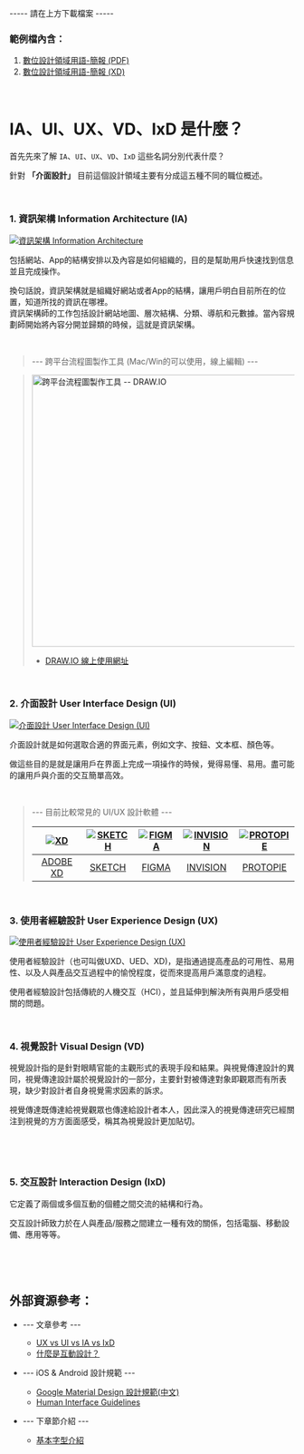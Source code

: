 ----- 請在上方下載檔案 -----

### 範例檔內含：

1.  [數位設計領域用語-簡報 (PDF)](數位設計領域用語介紹.pdf)
2.  [數位設計領域用語-簡報 (XD)](數位設計領域用語介紹.xd)

&nbsp;

# IA、UI、UX、VD、IxD 是什麼？

首先先來了解 `IA`、`UI`、`UX`、`VD`、`IxD` 這些名詞分別代表什麼？  

針對 **「介面設計」** 目前這個設計領域主要有分成這五種不同的職位概述。

&nbsp;

### 1.  資訊架構 Information Architecture (IA)

[<img src="https://github.com/Barry028/Ui-Design/blob/master/Unit_1-02--%E5%9F%BA%E6%9C%AC%E5%AD%97%E5%9E%8B%E4%BB%8B%E7%B4%B9/img/img-ia.png" alt="資訊架構 Information Architecture">](#!)

包括網站、App的結構安排以及內容是如何組織的，目的是幫助用戶快速找到信息並且完成操作。

換句話說，資訊架構就是組織好網站或者App的結構，讓用戶明白目前所在的位置，知道所找的資訊在哪裡。<br>
資訊架構師的工作包括設計網站地圖、層次結構、分類、導航和元數據。當內容規劃師開始將內容分開並歸類的時候，這就是資訊架構。

&nbsp;

> ---  跨平台流程圖製作工具 (Mac/Win的可以使用，線上編輯)  ---

> [<img width="480" src="https://raw.githubusercontent.com/Barry028/Ui-Design/master/Unit_1-02--%E5%9F%BA%E6%9C%AC%E5%AD%97%E5%9E%8B%E4%BB%8B%E7%B4%B9/img/img-ia.png" alt="跨平台流程圖製作工具 -- DRAW.IO">](#!)
> 
> * [DRAW.IO 線上使用網址](https://www.draw.io/)

&nbsp;

### 2.  介面設計 User Interface Design (UI)

[<img src="https://raw.githubusercontent.com/Barry028/Ui-Design/master/Unit_1-02--%E5%9F%BA%E6%9C%AC%E5%AD%97%E5%9E%8B%E4%BB%8B%E7%B4%B9/img/img-ui.png" alt="介面設計 User Interface Design (UI)">](#!)

介面設計就是如何選取合適的界面元素，例如文字、按鈕、文本框、顏色等。

做這些目的是就是讓用戶在界面上完成一項操作的時候，覺得易懂、易用。盡可能的讓用戶與介面的交互簡單高效。

&nbsp;

> ---  目前比較常見的 UI/UX 設計軟體  ---
>
> | [<img src="https://raw.githubusercontent.com/Barry028/Ui-Design/master/Unit_1-02--%E5%9F%BA%E6%9C%AC%E5%AD%97%E5%9E%8B%E4%BB%8B%E7%B4%B9/img/logo-xd.svg" alt="XD">](#!) | [<img src="https://raw.githubusercontent.com/Barry028/Ui-Design/master/Unit_1-02--%E5%9F%BA%E6%9C%AC%E5%AD%97%E5%9E%8B%E4%BB%8B%E7%B4%B9/img/logo-sk.svg" alt="SKETCH">](#!) | [<img src="https://raw.githubusercontent.com/Barry028/Ui-Design/master/Unit_1-02--%E5%9F%BA%E6%9C%AC%E5%AD%97%E5%9E%8B%E4%BB%8B%E7%B4%B9/img/logo-figma.svg" alt="FIGMA">](#!) | [<img src="https://raw.githubusercontent.com/Barry028/Ui-Design/master/Unit_1-02--%E5%9F%BA%E6%9C%AC%E5%AD%97%E5%9E%8B%E4%BB%8B%E7%B4%B9/img/logo-invision.svg" alt="INVISION">](#!) | [<img src="https://raw.githubusercontent.com/Barry028/Ui-Design/master/Unit_1-02--%E5%9F%BA%E6%9C%AC%E5%AD%97%E5%9E%8B%E4%BB%8B%E7%B4%B9/img/logo-protopie.svg" alt="PROTOPIE">](#!)|
> | :---: | :---: | :---: | :---: | :---: |
> | [ADOBE XD](https://www.adobe.com/tw/products/xd.html) | [SKETCH](https://www.sketch.com/) | [FIGMA](https://www.figma.com/) | [INVISION](https://www.invisionapp.com/) | [PROTOPIE](http://pxlme.me/veInML62)|

&nbsp;

### 3.  使用者經驗設計 User Experience Design (UX)

[<img src="https://raw.githubusercontent.com/Barry028/Ui-Design/master/Unit_1-02--%E5%9F%BA%E6%9C%AC%E5%AD%97%E5%9E%8B%E4%BB%8B%E7%B4%B9/img/img-ux.png" alt="使用者經驗設計 User Experience Design (UX)">](#!)

使用者經驗設計（也可叫做UXD、UED、XD)，是指通過提高產品的可用性、易用性、以及人與產品交互過程中的愉悅程度，從而來提高用戶滿意度的過程。

使用者經驗設計包括傳統的人機交互（HCI），並且延伸到解決所有與用戶感受相關的問題。




&nbsp;

### 4.  視覺設計 Visual  Design (VD)
視覺設計指的是針對眼睛官能的主觀形式的表現手段和結果。與視覺傳達設計的異同，視覺傳達設計屬於視覺設計的一部分，主要針對被傳達對象即觀眾而有所表現，缺少對設計者自身視覺需求因素的訴求。

視覺傳達既傳達給視覺觀眾也傳達給設計者本人，因此深入的視覺傳達研究已經關注到視覺的方方面面感受，稱其為視覺設計更加貼切。

&nbsp;

&nbsp;

### 5.  交互設計 Interaction Design (IxD)
它定義了兩個或多個互動的個體之間交流的結構和行為。

交互設計師致力於在人與產品/服務之間建立一種有效的關係，包括電腦、移動設備、應用等等。

&nbsp;

&nbsp;


外部資源參考：
------

* --- 文章參考 ---
    * [UX vs UI vs IA vs IxD](https://uxplanet.org/ux-vs-ui-vs-ia-vs-ixd-4-confusing-digital-design-terms-defined-1ae2f82418c7)
    * [什麼是互動設計？](https://blog.akanelee.me/posts/166419-an-introduction-to-interaction-design/)

* --- iOS & Android 設計規範 ---
    * [Google Material Design 設計規範(中文)](https://wcc723.gitbooks.io/google_design_translate/material-design-introduction.html)
    * [Human Interface Guidelines](https://developer.apple.com/design/human-interface-guidelines/)

* --- 下章節介紹 ---
    * [基本字型介紹](https://github.com/Barry028/Ui-Design/tree/master/Unit_1-02--%E5%9F%BA%E6%9C%AC%E5%AD%97%E5%9E%8B%E4%BB%8B%E7%B4%B9 "基本字型介紹")





